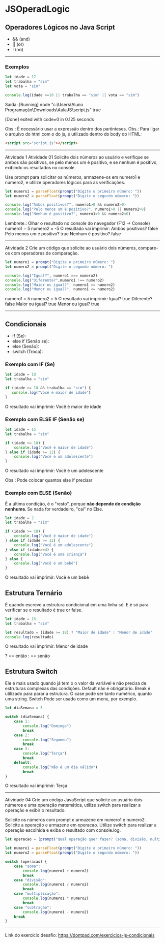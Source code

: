 # JSOperadLogic

## Operadores Lógicos no **Java Script**

- && (and)
- || (or)
- ! (no)

---
### Exemplos

```javascript
let idade = 17
let trabalha = "sim"
let vota = "sim"

console.log(idade >=18 || trabalha == "sim" || vota == "sim")
```

Saída: 
[Running] node "c:\Users\Aluno Programação\Downloads\AulaJS\script.js"
true

[Done] exited with code=0 in 0.125 seconds

Obs.: É necessário usar a expressão dentro dos parênteses.
Obs.: Para ligar o arquivo do html com o do js, é utilizado dentro do body do HTML: 
```html
<script src="script.js"></script>
```

---

Atividade 1
Atividade 01
Solicite dois números ao usuário e verifique se ambos são
positivos, se pelo menos um é positivo, e se nenhum é positivo,
exibindo os resultados no console.

Use prompt para solicitar os números, armazene-os em numero1
e numero2, e utilize operadores lógicos para as verificações.

```javascript
let numero1 = parseFloat(prompt("Digite o primeiro número: "))
let numero2 = parseFloat(prompt("Digite o segundo número: "))

console.log("Ambos positivos?", numero1>0 && numero2>0)
console.log("Pelo menos um é positivo?", numero1>0 || numero2>0)
console.log("Nenhum é positivo?", numero1<0 && numero2<0)
```

Lembrete.: Olhar o resultado no console do navegador (F12 -> Console)
numero1 = 5
numero2 = -5
O resultado vai imprimir: 
Ambos positivos? false
Pelo menos um é positivo? true
Nenhum é positivo? false

---

Atividade 2
Crie um código que solicite ao usuário dois números, compare-os com
operadores de comparação.

```javascript
let numero1 = prompt("Digite o primeiro número: ")
let numero2 = prompt("Digite o segundo número: ")

console.log("Igual?", numero1 === numero2)
console.log("Diferente?",numero1 !== numero2)
console.log("Maior ou igual?", numero1 >= numero2)
console.log("Menor ou igual?", numero1 <= numero2)
```

numero1 = 5
numero2 = 5
O resultado vai imprimir:
Igual? true
Diferente? false
Maior ou igual? true
Menor ou igual? true

---

## Condicionais

- if (Se):
- else if (Senão se):
- else (Senão):
- switch (Troca):

### Exemplo com IF (Se)

 ```javascript
let idade = 18
let trabalha = "sim"

if (idade >= 18 && trabalha == "sim") {
    console.log("Você é maior de idade")
}
```

O resultado vai imprimir: Você é maior de idade

### Exemplo com ELSE IF (Senão se)

```javascript
let idade = 15
let trabalha = "sim"

if (idade >= 18) {
    console.log("Você é maior de idade")
} else if (idade >= 12) {
    console.log("Você é um adolescente")
}
```

O resultado vai imprimir: Você é um adolescente

Obs.: Pode colocar quantos else if precisar

### Exemplo com ELSE (Senão)

É a última condição, é o "resto", porque **não depende de condição nenhuma**. Se nada for verdadeiro, "cai" no Else.

```javascript
let idade = 2
let trabalha = "sim"

if (idade >= 18) {
    console.log("Você é maior de idade")
} else if (idade >= 12) {
    console.log("Você é um adolescente")
} else if (idade>=4) {
    console.log("Você é uma criança")
} else {
    console.log("Você é um bebê")
}
```

O resultado vai imprimir: Você é um bebê

## Estrutura Ternário

É quando escreve a estrutura condicional em uma linha só. E é só para verificar se o resultado é true or false.

```javascript
let idade = 16
let trabalha = "sim"

let resultado = (idade >= 18) ? "Maior de idade" : "Menor de idade"
console.log(resultado)
```

O resultado vai imprimir: Menor de idade

? == então
: == senão

## Estrutura Switch

Ele é mais usado quando já tem o o valor da variável e não precisa de estruturas complexas das condições.
Default não é obrigatório.
Break é utilizado para parar a estrutura.
O case pode ser tanto numérico, quanto uma string.
Switch Pode ser usado como um menu, por exemplo.

```javascript
let diaSemana = 3

switch (diaSemana) {
    case 1:
        console.log("Domingo")
        break
    case 2:
        console.log("Segunda")
        break
    case 3:
        console.log("Terça")
        break
    default:
        console.log("Não é um dia válido")
        break
}
```

O resultado vai imprimir: Terça

---

Atividade 04
Crie um código JavaScript que solicite ao usuário dois números
e uma operação matemática, utilize switch para realizar a operação e exibir o resultado.

Solicite os números com prompt e armazene em numero1 e numero2.
Solicite a operação e armazene em operacao.
Utilize switch para realizar a operação escolhida e exiba o resultado com console.log.

```javascript
let operacao = (prompt("Qual operação quer fazer? (soma, divisão, multiplicação ou subtração)"))

let numero1 = parseFloat(prompt("Digite o primeiro número: "))
let numero2 = parseFloat(prompt("Digite o segundo número: "))

switch (operacao) {
    case "soma":
        console.log(numero1 + numero2)
        break
    case "divisão":
        console.log(numero1 / numero2)
        break
    case "multiplicação":
        console.log(numero1 * numero2)
        break
    case "subtração":
        console.log(numero1 - numero2)
    break
}
```

---

Link do exercício desafio:
https://dontpad.com/exercicios-js-condicionais
